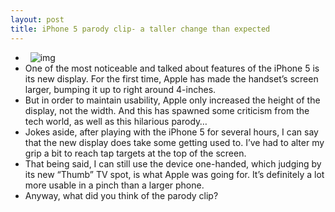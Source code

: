 ```yaml
---
layout: post
title: iPhone 5 parody clip- a taller change than expected
---
```

*  
![img](http://media.idownloadblog.com/wp-content/uploads/2012/09/iphone-5-parody.png)
* One of the most noticeable and talked about features of the iPhone 5 is its new display. For the first time, Apple has made the handset’s screen larger, bumping it up to right around 4-inches.
* But in order to maintain usability, Apple only increased the height of the display, not the width. And this has spawned some criticism from the tech world, as well as this hilarious parody…
* Jokes aside, after playing with the iPhone 5 for several hours, I can say that the new display does take some getting used to. I’ve had to alter my grip a bit to reach tap targets at the top of the screen.
* That being said, I can still use the device one-handed, which judging by its new “Thumb” TV spot, is what Apple was going for. It’s definitely a lot more usable in a pinch than a larger phone.
* Anyway, what did you think of the parody clip?

